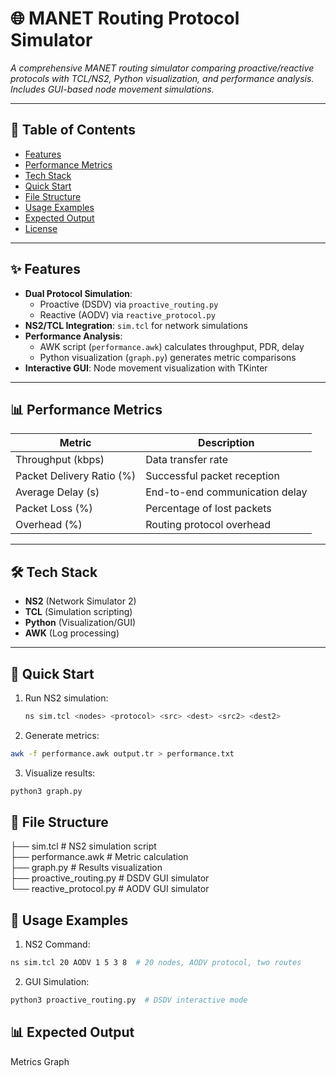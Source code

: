 # 🌐 MANET Routing Protocol Simulator  
*A comprehensive MANET routing simulator comparing proactive/reactive protocols with TCL/NS2, Python visualization, and performance analysis. Includes GUI-based node movement simulations.*

---

## 📖 Table of Contents  
- [Features](#-features)  
- [Performance Metrics](#-performance-metrics)  
- [Tech Stack](#-tech-stack)  
- [Quick Start](#-quick-start)  
- [File Structure](#-file-structure)  
- [Usage Examples](#-usage-examples)  
- [Expected Output](#-expected-output)  
- [License](#-license)

---

## ✨ Features  
- **Dual Protocol Simulation**:  
  - Proactive (DSDV) via `proactive_routing.py`  
  - Reactive (AODV) via `reactive_protocol.py`  
- **NS2/TCL Integration**: `sim.tcl` for network simulations  
- **Performance Analysis**:  
  - AWK script (`performance.awk`) calculates throughput, PDR, delay  
  - Python visualization (`graph.py`) generates metric comparisons  
- **Interactive GUI**: Node movement visualization with TKinter  

---

## 📊 Performance Metrics  
| Metric               | Description                          |
|----------------------|--------------------------------------|
| Throughput (kbps)    | Data transfer rate                   |
| Packet Delivery Ratio (%) | Successful packet reception     |
| Average Delay (s)    | End-to-end communication delay       |
| Packet Loss (%)      | Percentage of lost packets           |
| Overhead (%)         | Routing protocol overhead            |

---

## 🛠️ Tech Stack  
- **NS2** (Network Simulator 2)  
- **TCL** (Simulation scripting)  
- **Python** (Visualization/GUI)  
- **AWK** (Log processing)  

---

## 🚀 Quick Start  
1. Run NS2 simulation:  
   ```bash
   ns sim.tcl <nodes> <protocol> <src> <dest> <src2> <dest2>
   ```
   
2. Generate metrics:
  ```bash
  awk -f performance.awk output.tr > performance.txt
  ```

3. Visualize results:
  ```bash
  python3 graph.py
  ```

## 📂 File Structure
                            
├── sim.tcl                  # NS2 simulation script                                  
├── performance.awk          # Metric calculation                            
├── graph.py                 # Results visualization                            
├── proactive_routing.py     # DSDV GUI simulator                     
└── reactive_protocol.py     # AODV GUI simulator                               

## 📝 Usage Examples

1. NS2 Command:
  ```bash
  ns sim.tcl 20 AODV 1 5 3 8  # 20 nodes, AODV protocol, two routes
  ```

2. GUI Simulation:
  ```bash
  python3 proactive_routing.py  # DSDV interactive mode
  ```

## 📊 Expected Output
Metrics Graph
